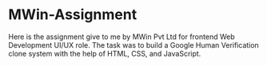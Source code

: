# MWin-Assignment
Here is the assignment give to me by MWin Pvt Ltd for frontend Web Development UI/UX role. The task was to build a Google Human Verification clone system with the help of HTML, CSS, and JavaScript.
